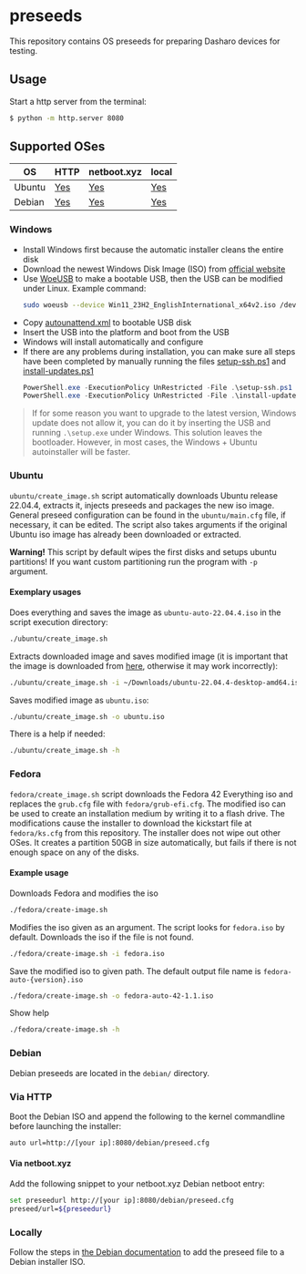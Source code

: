 # preseeds

This repository contains OS preseeds for preparing Dasharo devices for testing.

## Usage

Start a http server from the terminal:

```bash
$ python -m http.server 8080
```

## Supported OSes

| OS | HTTP | netboot.xyz | local |
| --- | --- | --- | --- |
| Ubuntu | [Yes](#via-http)   | [Yes](#via-netbootxyz)   | [Yes](#locally)   |
| Debian | [Yes](#via-http-1) | [Yes](#via-netbootxyz-1) | [Yes](#locally-1) |

### Windows

* Install Windows first because the automatic installer cleans the entire disk
* Download the newest Windows Disk Image (ISO) from [official
  website](https://www.microsoft.com/en-us/software-download/)
* Use [WoeUSB](https://github.com/WoeUSB/WoeUSB) to make a bootable USB, then
the USB can be modified under Linux. Example command:
    ```bash
    sudo woeusb --device Win11_23H2_EnglishInternational_x64v2.iso /dev/sd[drive letter]
    ```
* Copy [autounattend.xml](./windows/autounattend.xml) to bootable USB disk
* Insert the USB into the platform and boot from the USB
* Windows will install automatically and configure
* If there are any problems during installation, you can make sure all steps
  have been completed by manually running the files
  [setup-ssh.ps1](./windows/setup-ssh.ps1) and
  [install-updates.ps1](./windows/install-updates.ps1)
    ```powershell
    PowerShell.exe -ExecutionPolicy UnRestricted -File .\setup-ssh.ps1
    PowerShell.exe -ExecutionPolicy UnRestricted -File .\install-updates.ps1
    ```

> If for some reason you want to upgrade to the latest version, Windows update
> does not allow it, you can do it by inserting the USB and running
> `.\setup.exe` under Windows. This solution leaves the bootloader. However, in
> most cases, the Windows + Ubuntu autoinstaller will be faster.

### Ubuntu

`ubuntu/create_image.sh` script automatically downloads Ubuntu release 22.04.4,
extracts it, injects preseeds and packages the new iso image. General preseed
configuration can be found in the `ubuntu/main.cfg` file, if necessary, it can
be edited. The script also takes arguments if the original Ubuntu iso image has
already been downloaded or extracted.

**Warning!** This script by default wipes the first disks and setups ubuntu
partitions! If you want custom partitioning run the program with `-p` argument.

#### Exemplary usages

Does everything and saves the image as `ubuntu-auto-22.04.4.iso` in the script
execution directory:

```bash
./ubuntu/create_image.sh
```

Extracts downloaded image and saves modified image (it is important that the
image is downloaded from
[here](https://ubuntu.task.gda.pl/ubuntu-releases/22.04.4/ubuntu-22.04.4-desktop-amd64.iso),
otherwise it may work incorrectly):

```bash
./ubuntu/create_image.sh -i ~/Downloads/ubuntu-22.04.4-desktop-amd64.iso
```

Saves modified image as `ubuntu.iso`:
```bash
./ubuntu/create_image.sh -o ubuntu.iso
```

There is a help if needed:

```bash
./ubuntu/create_image.sh -h
```

### Fedora
`fedora/create_image.sh` script downloads the Fedora 42 Everything iso and
replaces the `grub.cfg` file with `fedora/grub-efi.cfg`. The modified iso can
be used to create an installation medium by writing it to a flash drive.
The modifications cause the installer to download the kickstart file
at `fedora/ks.cfg` from this repository.
The installer does not wipe out other OSes. It creates a partition 50GB
in size automatically, but fails if there is not enough space on any
of the disks.

#### Example usage

Downloads Fedora and modifies the iso

```bash
./fedora/create-image.sh
```

Modifies the iso given as an argument. The script looks for `fedora.iso` by default.
Downloads the iso if the file is not found.

```bash
./fedora/create-image.sh -i fedora.iso
```

Save the modified iso to given path. The default output file name is `fedora-auto-{version}.iso`

```bash
./fedora/create-image.sh -o fedora-auto-42-1.1.iso
```

Show help

```bash
./fedora/create-image.sh -h
```

### Debian

Debian preseeds are located in the `debian/` directory.

### Via HTTP

Boot the Debian ISO and append the following to the kernel commandline before
launching the installer:

```bash
auto url=http://[your ip]:8080/debian/preseed.cfg
```

#### Via netboot.xyz

Add the following snippet to your netboot.xyz Debian netboot entry:

```bash
set preseedurl http://[your ip]:8080/debian/preseed.cfg
preseed/url=${preseedurl}
```

### Locally

Follow the steps in [the Debian
documentation](https://wiki.debian.org/DebianInstaller/Preseed/EditIso) to add
the preseed file to a Debian installer ISO.
